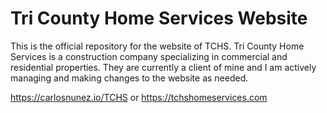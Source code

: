 # Tri County Home Services Website
This is the official repository for the website of TCHS.
Tri County Home Services is a construction company specializing in commercial and residential properties.
They are currently a client of mine and I am actively managing and making changes to the website as needed.

https://carlosnunez.io/TCHS or https://tchshomeservices.com
